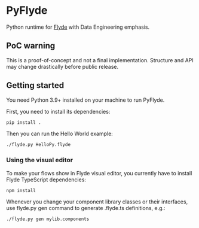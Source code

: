 # PyFlyde

Python runtime for [Flyde](https://github.com/flydelabs/flyde) with Data Engineering emphasis.

## PoC warning

This is a proof-of-concept and not a final implementation. Structure and API may change drastically before public release.

## Getting started

You need Python 3.9+ installed on your machine to run PyFlyde.

First, you need to install its dependencies:

```bash
pip install .
```

Then you can run the Hello World example:

```bash
./flyde.py HelloPy.flyde
```

### Using the visual editor

To make your flows show in Flyde visual editor, you currently have to install Flyde TypeScript dependencies:

```bash
npm install
```

Whenever you change your component library classes or their interfaces, use flyde.py gen command to generate .flyde.ts definitions, e.g.:

```bash
./flyde.py gen mylib.components
```
